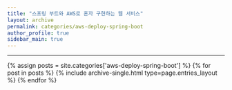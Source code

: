 ```yaml
---
title: "스프링 부트와 AWS로 혼자 구현하는 웹 서비스"
layout: archive
permalink: categories/aws-deploy-spring-boot
author_profile: true
sidebar_main: true
---
```


***

{% assign posts = site.categories['aws-deploy-spring-boot'] %}
{% for post in posts %} {% include archive-single.html type=page.entries_layout %} {% endfor %}


